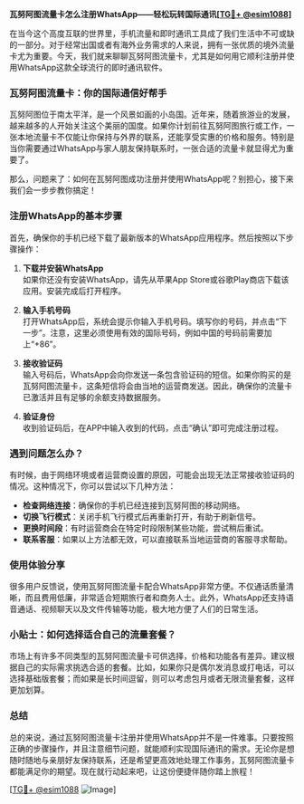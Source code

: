 **瓦努阿图流量卡怎么注册WhatsApp——轻松玩转国际通讯[[TG💪+ @esim1088](https://t.me/s/esim1088)]**

在当今这个高度互联的世界里，手机流量和即时通讯工具成了我们生活中不可或缺的一部分。对于经常出国或者有海外业务需求的人来说，拥有一张优质的境外流量卡尤为重要。今天，我们就来聊聊瓦努阿图流量卡，尤其是如何用它顺利注册并使用WhatsApp这款全球流行的即时通讯软件。

### 瓦努阿图流量卡：你的国际通信好帮手

瓦努阿图位于南太平洋，是一个风景如画的小岛国。近年来，随着旅游业的发展，越来越多的人开始关注这个美丽的国度。如果你计划前往瓦努阿图旅行或工作，一张本地流量卡不仅能让你保持与外界的联系，还能享受实惠的价格和服务。特别是当你需要通过WhatsApp与家人朋友保持联系时，一张合适的流量卡就显得尤为重要了。

那么，问题来了：如何在瓦努阿图成功注册并使用WhatsApp呢？别担心，接下来我们会一步步教你搞定！

### 注册WhatsApp的基本步骤

首先，确保你的手机已经下载了最新版本的WhatsApp应用程序。然后按照以下步骤操作：

1. **下载并安装WhatsApp**  
   如果你还没有安装WhatsApp，请先从苹果App Store或谷歌Play商店下载该应用。安装完成后打开程序。

2. **输入手机号码**  
   打开WhatsApp后，系统会提示你输入手机号码。填写你的号码，并点击“下一步”。注意，这里必须使用有效的国际号码，例如中国的号码前需要加上“+86”。

3. **接收验证码**  
   输入号码后，WhatsApp会向你发送一条包含验证码的短信。如果你购买的是瓦努阿图流量卡，这条短信将会由当地的运营商发送。因此，确保你的流量卡已激活并且有足够的余额支持数据服务。

4. **验证身份**  
   收到验证码后，在APP中输入收到的代码，点击“确认”即可完成注册过程。

### 遇到问题怎么办？

有时候，由于网络环境或者运营商设置的原因，可能会出现无法正常接收验证码的情况。这种情况下，你可以尝试以下几种方法：

- **检查网络连接**：确保你的手机已经连接到瓦努阿图的移动网络。
- **切换飞行模式**：关闭手机飞行模式后再重新打开，有助于刷新信号。
- **更换时间段**：有时运营商会在特定时段限制某些功能，尝试稍后重试。
- **联系客服**：如果以上方法都无效，可以直接联系当地运营商的客服寻求帮助。

### 使用体验分享

很多用户反馈说，使用瓦努阿图流量卡配合WhatsApp非常方便。不仅通话质量清晰，而且费用低廉，非常适合短期旅行者和商务人士。此外，WhatsApp还支持语音通话、视频聊天以及文件传输等功能，极大地方便了人们的日常生活。

### 小贴士：如何选择适合自己的流量套餐？

市场上有许多不同类型的瓦努阿图流量卡可供选择，价格和功能各有差异。建议根据自己的实际需求挑选合适的套餐。比如，如果你只是偶尔发消息或打电话，可以选择基础版套餐；而如果是长时间逗留，则可以考虑包月或者无限流量套餐，这样更加划算。

### 总结

总的来说，通过瓦努阿图流量卡注册并使用WhatsApp并不是一件难事。只要按照正确的步骤操作，并且注意细节问题，就能顺利实现国际通讯的需求。无论你是想随时随地与亲朋好友保持联系，还是希望更高效地处理工作事务，瓦努阿图流量卡都能满足你的期望。现在就行动起来吧，让这份便捷伴随你踏上旅程！

[[TG💪+ @esim1088](https://t.me/s/esim1088) ![Image](https://i.postimg.cc/4NQfJmqS/Snipaste-2025-05-13-00-14-12.png)]